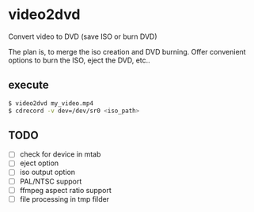 # video2dvd
Convert video to DVD (save ISO or burn DVD)

The plan is, to merge the iso creation and DVD burning.  Offer convenient options to burn the ISO, eject the DVD, etc..

## execute
```bash
$ video2dvd my_video.mp4 
$ cdrecord -v dev=/dev/sr0 <iso_path>
```

## TODO
- [ ] check for device in mtab  
- [ ] eject option  
- [ ] iso output option  
- [ ] PAL/NTSC support  
- [ ] ffmpeg aspect ratio support
- [ ] file processing in tmp filder
